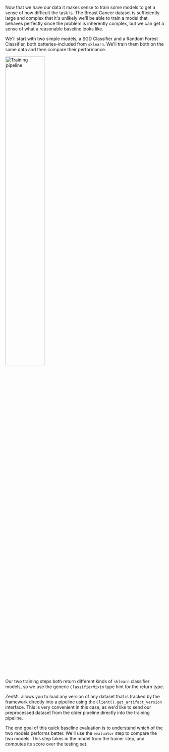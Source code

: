 Now that we have our data it makes sense to train some models to get a sense of
how difficult the task is. The Breast Cancer dataset is sufficiently large and complex 
that it's unlikely we'll be able to train a model that behaves perfectly since the problem 
is inherently complex, but we can get a sense of what a reasonable baseline looks like.

We'll start with two simple models, a SGD Classifier and a Random Forest
Classifier, both batteries-included from `sklearn`. We'll train them both on the
same data and then compare their performance.

<img src=".assets/training_pipeline.png" width="50%" alt="Training pipeline">

Our two training steps both return different kinds of `sklearn` classifier
models, so we use the generic `ClassifierMixin` type hint for the return type.

ZenML allows you to load any version of any dataset that is tracked by the framework
directly into a pipeline using the `Client().get_artifact_version` interface. This is very convenient
in this case, as we'd like to send our preprocessed dataset from the older pipeline directly
into the training pipeline.

The end goal of this quick baseline evaluation is to understand which of the two
models performs better. We'll use the `evaluator` step to compare the two
models. This step takes in the model from the trainer step, and computes its score
over the testing set.
